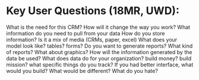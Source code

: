 Key User Questions (18MR, UWD): 
=============================
What is the need for this CRM? How will it change the way you work?
What information do you need to pull from your data 
How do you store information? Is it a mix of media (CRMs, paper, excel)
What does your model look like?
	tables? forms?
Do you want to generate reports? 
What kind of reports? 
	What about graphics?
	How will the information generated by the data be used?
What does data do for your organization?
	build money? build mission?
	what specific things do you track?
If you had better interface, what would you build?  What would be different? What do you hate?